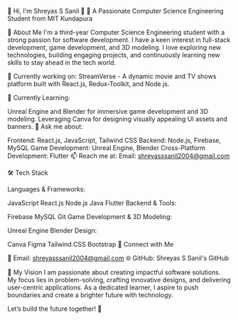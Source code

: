 💫 Hi, I'm Shreyas S Sanil 👋
🚀 A Passionate Computer Science Engineering Student from MIT Kundapura

🌟 About Me
I'm a third-year Computer Science Engineering student with a strong passion for software development. I have a keen interest in full-stack development, game development, and 3D modeling. I love exploring new technologies, building engaging projects, and continuously learning new skills to stay ahead in the tech world.

🔭 Currently working on:
StreamVerse - A dynamic movie and TV shows platform built with React.js, Redux-Toolkit, and Node.js.

🌱 Currently Learning:

Unreal Engine and Blender for immersive game development and 3D modeling.
Leveraging Canva for designing visually appealing UI assets and banners.
💬 Ask me about:

Frontend: React.js, JavaScript, Tailwind CSS
Backend: Node.js, Firebase, MySQL
Game Development: Unreal Engine, Blender
Cross-Platform Development: Flutter
📫 Reach me at:
Email: shreyasssanil2004@gmail.com

🛠️ Tech Stack

Languages & Frameworks:

JavaScript
React.js
Node.js
Java
Flutter
Backend & Tools:

Firebase
MySQL
Git
Game Development & 3D Modeling:

Unreal Engine
Blender
Design:

Canva
Figma
Tailwind CSS
Bootstrap
💼 Connect with Me

📧 Email: shreyasssanil2004@gmail.com
🌐 GitHub: Shreyas S Sanil's GitHub

🎯 My Vision
I am passionate about creating impactful software solutions. My focus lies in problem-solving, crafting innovative designs, and delivering user-centric applications. As a dedicated learner, I aspire to push boundaries and create a brighter future with technology.

Let’s build the future together! 🚀
